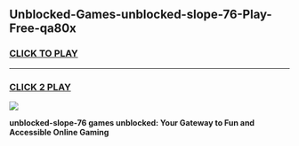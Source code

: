 
## Unblocked-Games-unblocked-slope-76-Play-Free-qa80x
<h3>
<a href="https://premium76.site?title=unblocked-slope-76&ref=18A1">CLICK TO PLAY</a></h3>
<hr>

<h3>
<a href="https://premium76.site?title=unblocked-slope-76&ref=18A1">CLICK 2 PLAY</a>
  
</h3>

<a href="https://premium76.site?title=unblocked-slope-76&ref=18A1"><img src="https://clearcache.store/games.png"></a>


**unblocked-slope-76 games unblocked: Your Gateway to Fun and Accessible Online Gaming**
